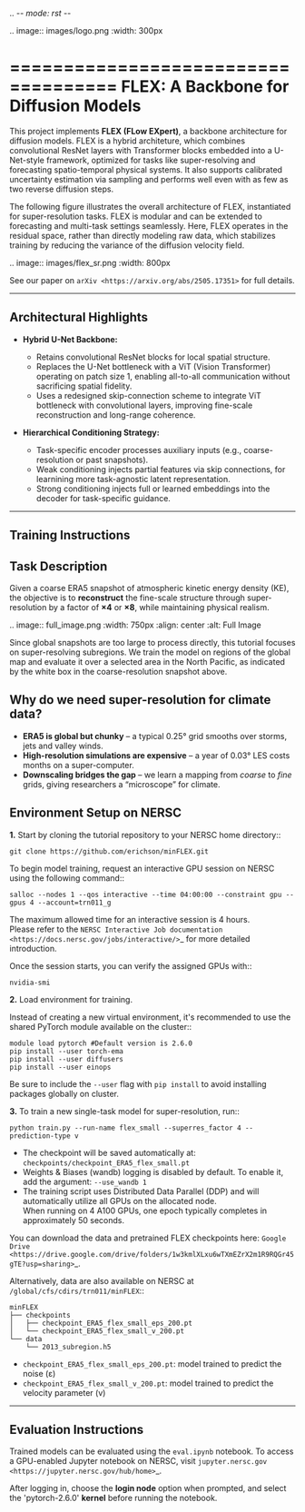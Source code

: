 .. -*- mode: rst -*-

.. image:: images/logo.png
    :width: 300px

====================================
FLEX: A Backbone for Diffusion Models
====================================

This project implements **FLEX (FLow EXpert)**, a backbone architecture for diffusion models. FLEX is a hybrid architeture, which combines convolutional ResNet layers with Transformer blocks embedded into a U-Net-style framework, optimized for tasks like super-resolving and forecasting spatio-temporal physical systems. It also supports calibrated uncertainty estimation via sampling and performs well even with as few as two reverse diffusion steps. 

The following figure illustrates the overall architecture of FLEX, instantiated for super-resolution tasks. FLEX is modular and can be extended to forecasting and multi-task settings seamlessly. Here, FLEX operates in the residual space, rather than directly modeling raw data, which stabilizes training by reducing the variance of the diffusion velocity field.

.. image:: images/flex_sr.png
    :width: 800px

See our paper on `arXiv <https://arxiv.org/abs/2505.17351>` for full details.

---------------------------
Architectural Highlights
---------------------------

- **Hybrid U-Net Backbone:**

  - Retains convolutional ResNet blocks for local spatial structure.
  - Replaces the U-Net bottleneck with a ViT (Vision Transformer) operating on patch size 1, enabling all-to-all communication without sacrificing spatial fidelity.
  - Uses a redesigned skip-connection scheme to integrate ViT bottleneck with convolutional layers, improving fine-scale reconstruction and long-range coherence.

- **Hierarchical Conditioning Strategy:**

  - Task-specific encoder processes auxiliary inputs (e.g., coarse-resolution or past snapshots).
  - Weak conditioning injects partial features via skip connections, for learnining more task-agnostic latent representation.
  - Strong conditioning injects full or learned embeddings into the decoder for task-specific guidance.


-----------------------------
Training Instructions
-----------------------------

Task Description   
----------------

Given a coarse ERA5 snapshot of atmospheric kinetic energy density (KE), the objective is to **reconstruct** the fine-scale structure through super-resolution by a factor of **×4** or **×8**, while maintaining physical realism.

.. image:: full_image.png
    :width: 750px
    :align: center
    :alt: Full Image

Since global snapshots are too large to process directly, this tutorial focuses on super-resolving subregions. We train the model on regions of the global map and evaluate it over a selected area in the North Pacific, as indicated by the white box in the coarse-resolution snapshot above.

Why do we need super-resolution for climate data?     
----------------

* **ERA5 is global but chunky** – a typical 0.25° grid smooths over storms, jets and valley winds.  
* **High-resolution simulations are expensive** – a year of 0.03° LES costs months on a super-computer.  
* **Downscaling bridges the gap** – we learn a mapping from *coarse* to *fine* grids, giving researchers a “microscope” for climate.
   
Environment Setup on NERSC  
----------------

**1.** Start by cloning the tutorial repository to your NERSC home directory::

    git clone https://github.com/erichson/minFLEX.git

To begin model training, request an interactive GPU session on NERSC using the following command::


    salloc --nodes 1 --qos interactive --time 04:00:00 --constraint gpu --gpus 4 --account=trn011_g


The maximum allowed time for an interactive session is 4 hours.  
Please refer to the `NERSC Interactive Job documentation <https://docs.nersc.gov/jobs/interactive/>`_ for more detailed introduction.

Once the session starts, you can verify the assigned GPUs with::

    nvidia-smi

**2.** Load environment for training. 

Instead of creating a new virtual environment, it's recommended to use the shared PyTorch module available on the cluster::

    module load pytorch #Default version is 2.6.0      
    pip install --user torch-ema      
    pip install --user diffusers     
    pip install --user einops        

Be sure to include the `--user` flag with `pip install` to avoid installing packages globally on cluster.


**3.** To train a new single-task model for super-resolution, run::

    python train.py --run-name flex_small --superres_factor 4 --prediction-type v


- The checkpoint will be saved automatically at: `checkpoints/checkpoint_ERA5_flex_small.pt`
- Weights & Biases (wandb) logging is disabled by default. To enable it, add the argument: `--use_wandb 1`
- The training script uses Distributed Data Parallel (DDP) and will automatically utilize all GPUs on the allocated node.  
  When running on 4 A100 GPUs, one epoch typically completes in approximately 50 seconds.


You can download the data and pretrained FLEX checkpoints here: `Google Drive <https://drive.google.com/drive/folders/1w3kmlXLxu6wTXmEZrX2m1R9RQGr45gTE?usp=sharing>`_.

Alternatively, data are also available on NERSC at `/global/cfs/cdirs/trn011/minFLEX`::

    minFLEX
    ├── checkpoints
    │   ├── checkpoint_ERA5_flex_small_eps_200.pt
    │   └── checkpoint_ERA5_flex_small_v_200.pt
    └── data
        └── 2013_subregion.h5



- `checkpoint_ERA5_flex_small_eps_200.pt`: model trained to predict the noise (ε)
- `checkpoint_ERA5_flex_small_v_200.pt`: model trained to predict the velocity parameter (v)
-----------------------------
Evaluation Instructions
-----------------------------

Trained models can be evaluated using the `eval.ipynb` notebook. To access a GPU-enabled Jupyter notebook on NERSC, visit `jupyter.nersc.gov <https://jupyter.nersc.gov/hub/home>`_.

After logging in, choose the **login node** option when prompted, and select the 'pytorch-2.6.0' **kernel** before running the notebook.